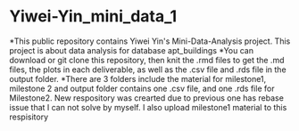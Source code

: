 # Yiwei-Yin_mini_data_1
*This public repository contains Yiwei Yin's Mini-Data-Analysis project. This project is about data analysis for database apt_buildings
*You can download or git clone this repository, then knit the .rmd files to get the .md files, the plots in each deliverable, as well as the .csv file and .rds file in the output folder.
*There are 3 folders include the material for milestone1, milestone 2 and output folder contains one .csv file, and one .rds file for Milestone2.
New respository was crearted due to previous one has rebase issue that I can not solve by myself. I also upload milestone1 material to this respisitory
